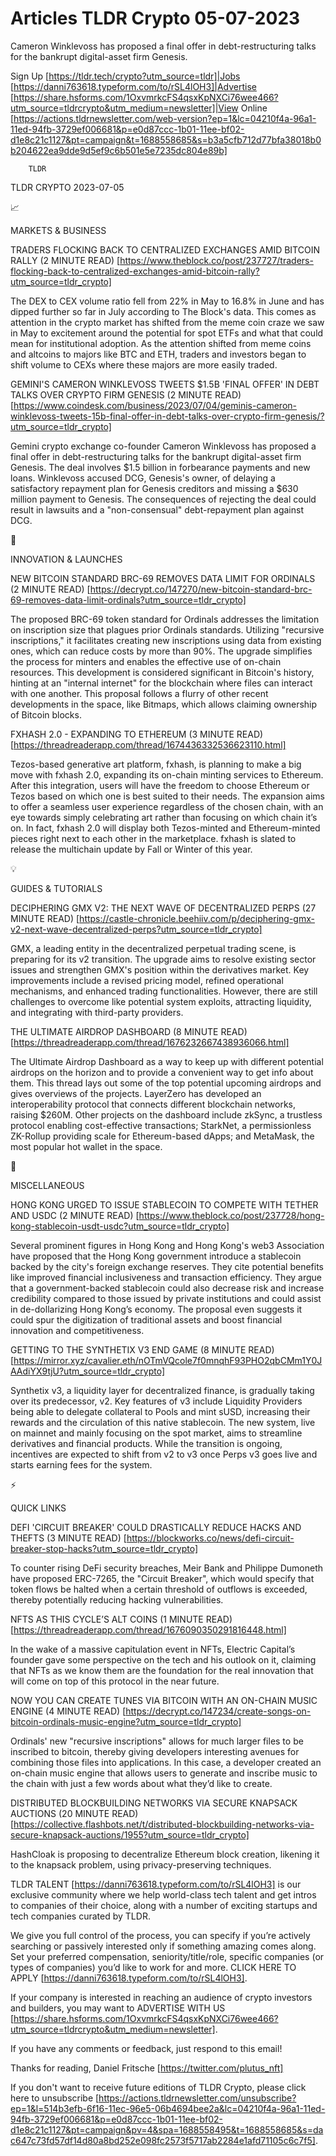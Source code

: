 # Articles TLDR Crypto 05-07-2023

Cameron Winklevoss has proposed a final offer in debt-restructuring
talks for the bankrupt digital-asset firm Genesis.  

Sign Up [https://tldr.tech/crypto?utm_source=tldr]|Jobs
[https://danni763618.typeform.com/to/rSL4lOH3]|Advertise
[https://share.hsforms.com/1OxvmrkcFS4qsxKpNXCi76wee466?utm_source=tldrcrypto&utm_medium=newsletter]|View
Online
[https://actions.tldrnewsletter.com/web-version?ep=1&lc=04210f4a-96a1-11ed-94fb-3729ef006681&p=e0d87ccc-1b01-11ee-bf02-d1e8c21c1127&pt=campaign&t=1688558685&s=b3a5cfb712d77bfa38018b0b204622ea9dde9d5ef9c6b501e5e7235dc804e89b]


		TLDR 

TLDR CRYPTO 2023-07-05

📈 

MARKETS & BUSINESS

TRADERS FLOCKING BACK TO CENTRALIZED EXCHANGES AMID BITCOIN RALLY (2
MINUTE READ)
[https://www.theblock.co/post/237727/traders-flocking-back-to-centralized-exchanges-amid-bitcoin-rally?utm_source=tldr_crypto]


The DEX to CEX volume ratio fell from 22% in May to 16.8% in June and
has dipped further so far in July according to The Block's data. This
comes as attention in the crypto market has shifted from the meme coin
craze we saw in May to excitement around the potential for spot ETFs
and what that could mean for institutional adoption. As the attention
shifted from meme coins and altcoins to majors like BTC and ETH,
traders and investors began to shift volume to CEXs where these majors
are more easily traded. 

GEMINI'S CAMERON WINKLEVOSS TWEETS $1.5B 'FINAL OFFER' IN DEBT TALKS
OVER CRYPTO FIRM GENESIS (2 MINUTE READ)
[https://www.coindesk.com/business/2023/07/04/geminis-cameron-winklevoss-tweets-15b-final-offer-in-debt-talks-over-crypto-firm-genesis/?utm_source=tldr_crypto]


Gemini crypto exchange co-founder Cameron Winklevoss has proposed a
final offer in debt-restructuring talks for the bankrupt digital-asset
firm Genesis. The deal involves $1.5 billion in forbearance payments
and new loans. Winklevoss accused DCG, Genesis's owner, of delaying a
satisfactory repayment plan for Genesis creditors and missing a $630
million payment to Genesis. The consequences of rejecting the deal
could result in lawsuits and a "non-consensual" debt-repayment plan
against DCG. 

🚀 

INNOVATION & LAUNCHES

NEW BITCOIN STANDARD BRC-69 REMOVES DATA LIMIT FOR ORDINALS (2 MINUTE
READ)
[https://decrypt.co/147270/new-bitcoin-standard-brc-69-removes-data-limit-ordinals?utm_source=tldr_crypto]


The proposed BRC-69 token standard for Ordinals addresses the
limitation on inscription size that plagues prior Ordinals standards.
Utilizing "recursive inscriptions," it facilitates creating new
inscriptions using data from existing ones, which can reduce costs by
more than 90%. The upgrade simplifies the process for minters and
enables the effective use of on-chain resources. This development is
considered significant in Bitcoin's history, hinting at an "internal
internet" for the blockchain where files can interact with one
another. This proposal follows a flurry of other recent developments
in the space, like Bitmaps, which allows claiming ownership of Bitcoin
blocks. 

FXHASH 2.0 - EXPANDING TO ETHEREUM (3 MINUTE READ)
[https://threadreaderapp.com/thread/1674436332536623110.html] 

Tezos-based generative art platform, fxhash, is planning to make a big
move with fxhash 2.0, expanding its on-chain minting services to
Ethereum. After this integration, users will have the freedom to
choose Ethereum or Tezos based on which one is best suited to their
needs. The expansion aims to offer a seamless user experience
regardless of the chosen chain, with an eye towards simply celebrating
art rather than focusing on which chain it’s on. In fact, fxhash 2.0
will display both Tezos-minted and Ethereum-minted pieces right next
to each other in the marketplace. fxhash is slated to release the
multichain update by Fall or Winter of this year. 

💡 

GUIDES & TUTORIALS

DECIPHERING GMX V2: THE NEXT WAVE OF DECENTRALIZED PERPS (27 MINUTE
READ)
[https://castle-chronicle.beehiiv.com/p/deciphering-gmx-v2-next-wave-decentralized-perps?utm_source=tldr_crypto]


GMX, a leading entity in the decentralized perpetual trading scene, is
preparing for its v2 transition. The upgrade aims to resolve existing
sector issues and strengthen GMX's position within the derivatives
market. Key improvements include a revised pricing model, refined
operational mechanisms, and enhanced trading functionalities. However,
there are still challenges to overcome like potential system exploits,
attracting liquidity, and integrating with third-party providers. 

THE ULTIMATE AIRDROP DASHBOARD (8 MINUTE READ)
[https://threadreaderapp.com/thread/1676232667438936066.html] 

The Ultimate Airdrop Dashboard as a way to keep up with different
potential airdrops on the horizon and to provide a convenient way to
get info about them. This thread lays out some of the top potential
upcoming airdrops and gives overviews of the projects. LayerZero has
developed an interoperability protocol that connects different
blockchain networks, raising $260M. Other projects on the dashboard
include zkSync, a trustless protocol enabling cost-effective
transactions; StarkNet, a permissionless ZK-Rollup providing scale for
Ethereum-based dApps; and MetaMask, the most popular hot wallet in the
space. 

🦄 

MISCELLANEOUS

HONG KONG URGED TO ISSUE STABLECOIN TO COMPETE WITH TETHER AND USDC (2
MINUTE READ)
[https://www.theblock.co/post/237728/hong-kong-stablecoin-usdt-usdc?utm_source=tldr_crypto]


Several prominent figures in Hong Kong and Hong Kong's web3
Association have proposed that the Hong Kong government introduce a
stablecoin backed by the city's foreign exchange reserves. They cite
potential benefits like improved financial inclusiveness and
transaction efficiency. They argue that a government-backed stablecoin
could also decrease risk and increase credibility compared to those
issued by private institutions and could assist in de-dollarizing Hong
Kong’s economy. The proposal even suggests it could spur the
digitization of traditional assets and boost financial innovation and
competitiveness. 

GETTING TO THE SYNTHETIX V3 END GAME (8 MINUTE READ)
[https://mirror.xyz/cavalier.eth/nOTmVQcole7f0mnqhF93PHO2qbCMm1Y0JAAdiYX9tjU?utm_source=tldr_crypto]


Synthetix v3, a liquidity layer for decentralized finance, is
gradually taking over its predecessor, v2. Key features of v3 include
Liquidity Providers being able to delegate collateral to Pools and
mint sUSD, increasing their rewards and the circulation of this native
stablecoin. The new system, live on mainnet and mainly focusing on the
spot market, aims to streamline derivatives and financial products.
While the transition is ongoing, incentives are expected to shift from
v2 to v3 once Perps v3 goes live and starts earning fees for the
system. 

⚡ 

QUICK LINKS

DEFI 'CIRCUIT BREAKER' COULD DRASTICALLY REDUCE HACKS AND THEFTS (3
MINUTE READ)
[https://blockworks.co/news/defi-circuit-breaker-stop-hacks?utm_source=tldr_crypto]


To counter rising DeFi security breaches, Meir Bank and Philippe
Dumoneth have proposed ERC-7265, the "Circuit Breaker", which would
specify that token flows be halted when a certain threshold of
outflows is exceeded, thereby potentially reducing hacking
vulnerabilities. 

NFTS AS THIS CYCLE’S ALT COINS (1 MINUTE READ)
[https://threadreaderapp.com/thread/1676090350291816448.html] 

In the wake of a massive capitulation event in NFTs, Electric
Capital’s founder gave some perspective on the tech and his outlook
on it, claiming that NFTs as we know them are the foundation for the
real innovation that will come on top of this protocol in the near
future. 

NOW YOU CAN CREATE TUNES VIA BITCOIN WITH AN ON-CHAIN MUSIC ENGINE (4
MINUTE READ)
[https://decrypt.co/147234/create-songs-on-bitcoin-ordinals-music-engine?utm_source=tldr_crypto]


Ordinals' new "recursive inscriptions" allows for much larger files to
be inscribed to bitcoin, thereby giving developers interesting avenues
for combining those files into applications. In this case, a developer
created an on-chain music engine that allows users to generate and
inscribe music to the chain with just a few words about what they’d
like to create. 

DISTRIBUTED BLOCKBUILDING NETWORKS VIA SECURE KNAPSACK AUCTIONS (20
MINUTE READ)
[https://collective.flashbots.net/t/distributed-blockbuilding-networks-via-secure-knapsack-auctions/1955?utm_source=tldr_crypto]


HashCloak is proposing to decentralize Ethereum block creation,
likening it to the knapsack problem, using privacy-preserving
techniques. 

TLDR TALENT [https://danni763618.typeform.com/to/rSL4lOH3] is our
exclusive community where we help world-class tech talent and get
intros to companies of their choice, along with a number of exciting
startups and tech companies curated by TLDR.

We give you full control of the process, you can specify if you’re
actively searching or passively interested only if something amazing
comes along. Set your preferred compensation, seniority/title/role,
specific companies (or types of companies) you’d like to work for
and more. CLICK HERE TO APPLY
[https://danni763618.typeform.com/to/rSL4lOH3].

If your company is interested in reaching an audience of crypto
investors and builders, you may want to ADVERTISE WITH US
[https://share.hsforms.com/1OxvmrkcFS4qsxKpNXCi76wee466?utm_source=tldrcrypto&utm_medium=newsletter].


If you have any comments or feedback, just respond to this email! 

Thanks for reading, 
Daniel Fritsche [https://twitter.com/plutus_nft] 

If you don't want to receive future editions of TLDR Crypto,
please click here to unsubscribe
[https://actions.tldrnewsletter.com/unsubscribe?ep=1&l=514b3efb-6f16-11ec-96e5-06b4694bee2a&lc=04210f4a-96a1-11ed-94fb-3729ef006681&p=e0d87ccc-1b01-11ee-bf02-d1e8c21c1127&pt=campaign&pv=4&spa=1688558495&t=1688558685&s=dac647c73fd57df14d80a8bd252e098fc2573f5717ab2284e1afd71105c6c7f5].